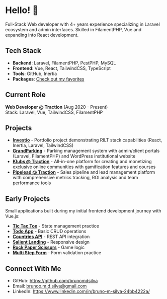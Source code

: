# Hello! 👋

Full-Stack Web developer with 4+ years experience specializing in Laravel ecosystem and admin interfaces. Skilled in FilamentPHP, Vue and expanding into React development.

## Tech Stack
- **Backend**: Laravel, FilamentPHP, PestPHP, MySQL
- **Frontend**: Vue, React, TailwindCSS, TypeScript
- **Tools**: GitHub, Inertia
- **Packages**: [Check out my favorites](https://github.com/brunomdsilva?tab=stars)

## Current Role
**Web Developer @ Traction** (Aug 2020 - Present)  
Stack: Laravel, Vue, TailwindCSS, FilamentPHP

## Projects
- **[Investio](https://github.com/brunomdsilva/investio)** - Portfolio project demonstrating RILT stack capabilities (React, Inertia, Laravel, TailwindCSS)
- **[GrandParking](https://grandparking.com.br)** - Parking management system with admin/client portals (Laravel, FilamentPHP) and WordPress institutional website
- **[Klubs @ Traction](https://klubs.co/)** - All-in-one platform for creating and monetizing exclusive online communities with gamification features and courses
- **[Pipelead @ Traction](https://pipelead.to/)** - Sales pipeline and lead management platform with comprehensive metrics tracking, ROI analysis and team performance tools

## Early Projects
Small applications built during my initial frontend development journey with Vue.js:
- **[Tic Tac Toe](https://brunomdsilva.github.io/tictactoe/)** - State management practice
- **[Todo App](https://brunomdsilva.github.io/todo-app/)** - Basic CRUD operations
- **[Countries API](https://brunomdsilva.github.io/countries-api/)** - REST API integration
- **[Salient Landing](https://brunomdsilva.github.io/salient/)** - Responsive design
- **[Rock Paper Scissors](https://brunomdsilva.github.io/rock-paper-scissors-master/)** - Game logic
- **[Multi Step Form](https://brunomdsilva.github.io/multi-step-form/)** - Form validation practice

## Connect With Me
- GitHub: https://github.com/brunomdsilva
- Email: brunoo.m.d.silva@gmail.com
- LinkedIn: https://www.linkedin.com/in/bruno-m-silva-24bb4222a/
